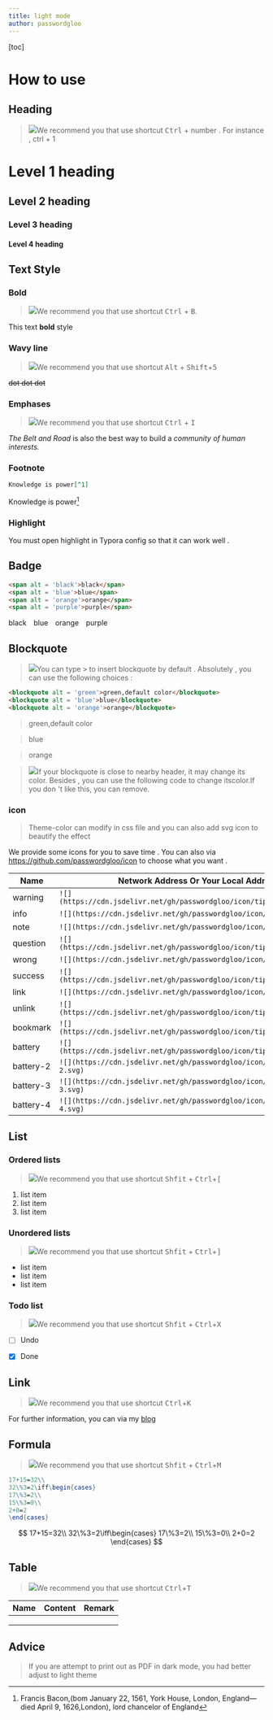 ```yaml
---
title: light mode
author: passwordgloo
---
```


[toc]

<!--This is commet , don't delete it-->

# How to use

## Heading

> ![](https://cdn.jsdelivr.net/gh/passwordgloo/icon/tip/20/info.svg)We recommend you that use shortcut <kbd>Ctrl</kbd> + number . For instance , ctrl + 1

# Level 1 heading

## Level 2 heading

### Level 3 heading

#### Level 4 heading

## Text Style

### Bold

> ![](https://cdn.jsdelivr.net/gh/passwordgloo/icon/tip/20/info.svg)We recommend you that use shortcut <kbd>Ctrl</kbd> + <kbd>B</kbd>.

This text **bold** style

### Wavy line

> ![](https://cdn.jsdelivr.net/gh/passwordgloo/icon/tip/20/info.svg)We recommend you that use shortcut <kbd>Alt</kbd> + <kbd>Shift</kbd>+<kbd>5</kbd>

~~dot dot dot~~

### Emphases

> ![](https://cdn.jsdelivr.net/gh/passwordgloo/icon/tip/20/info.svg)We recommend you that use shortcut <kbd>Ctrl</kbd> + <kbd>I</kbd>

*The Belt and Road* is also the best way to build a *community of human interests.*

### Footnote

```markdown
Knowledge is power[^1]
```

Knowledge is power[^1]

### Highlight

You must open highlight in Typora config so that it can work well . 

## Badge

```html
<span alt = 'black'>black</span>
<span alt = 'blue'>blue</span>
<span alt = 'orange'>orange</span>
<span alt = 'purple'>purple</span>
```

<span alt='black'>black</span>&emsp;<span alt='blue'>blue</span>&emsp;<span alt='orange'>orange</span>&emsp;<span alt='purple'>purple</span>

## Blockquote

> ![](https://cdn.jsdelivr.net/gh/passwordgloo/icon/tip/20/info.svg)You can type <kbd>></kbd> to insert blockquote by default . Absolutely , you can use the following choices :

```html
<blockquote alt = 'green'>green,default color</blockquote>
<blockquote alt = 'blue'>blue</blockquote>
<blockquote alt = 'orange'>orange</blockquote>
```

<blockquote alt = 'green'>green,default color</blockquote>
<blockquote alt = 'blue'>blue</blockquote>
<blockquote alt = 'orange'>orange</blockquote>

> ![](https://cdn.jsdelivr.net/gh/passwordgloo/icon/tip/20/warning.svg)If your blockquote is close to nearby header, it may change its color. Besides , you can use the following code to change itscolor.lf you don 't like this, you can remove.

### icon

> Theme-color can modify in css file and you can also add svg icon to beautify the effect

We provide some icons for you to save time . You can also via https://github.com/passwordgloo/icon to choose what you want .

| Name      | Network Address Or Your Local Address                        | Effect                                                       |
| --------- | ------------------------------------------------------------ | ------------------------------------------------------------ |
| warning   | `![](https://cdn.jsdelivr.net/gh/passwordgloo/icon/tip/20/warning.svg)` | ![](https://cdn.jsdelivr.net/gh/passwordgloo/icon/tip/20/warning.svg) |
| info      | `![](https://cdn.jsdelivr.net/gh/passwordgloo/icon/tip/20/info.svg)` | ![](https://cdn.jsdelivr.net/gh/passwordgloo/icon/tip/20/info.svg) |
| note      | `![](https://cdn.jsdelivr.net/gh/passwordgloo/icon/tip/20/note.svg)` | ![](https://cdn.jsdelivr.net/gh/passwordgloo/icon/tip/20/note.svg) |
| question  | `![](https://cdn.jsdelivr.net/gh/passwordgloo/icon/tip/20/question.svg)` | ![](https://cdn.jsdelivr.net/gh/passwordgloo/icon/tip/20/question.svg) |
| wrong     | `![](https://cdn.jsdelivr.net/gh/passwordgloo/icon/tip/20/wrong.svg)` | ![](https://cdn.jsdelivr.net/gh/passwordgloo/icon/tip/20/wrong.svg) |
| success   | `![](https://cdn.jsdelivr.net/gh/passwordgloo/icon/tip/20/success.svg)` | ![](https://cdn.jsdelivr.net/gh/passwordgloo/icon/tip/20/success.svg) |
| link      | `![](https://cdn.jsdelivr.net/gh/passwordgloo/icon/tip/20/link.svg)` | ![](https://cdn.jsdelivr.net/gh/passwordgloo/icon/tip/20/link.svg) |
| unlink    | `![](https://cdn.jsdelivr.net/gh/passwordgloo/icon/tip/20/unlink.svg)` | ![](https://cdn.jsdelivr.net/gh/passwordgloo/icon/tip/20/unlink.svg) |
| bookmark  | `![](https://cdn.jsdelivr.net/gh/passwordgloo/icon/tip/20/bookmark.svg)` | ![](https://cdn.jsdelivr.net/gh/passwordgloo/icon/tip/20/bookmark.svg) |
| battery   | `![](https://cdn.jsdelivr.net/gh/passwordgloo/icon/tip/20/battery.svg)` | ![](https://cdn.jsdelivr.net/gh/passwordgloo/icon/tip/20/battery.svg) |
| battery-2 | `![](https://cdn.jsdelivr.net/gh/passwordgloo/icon/tip/20/battery-2.svg)` | ![](https://cdn.jsdelivr.net/gh/passwordgloo/icon/tip/20/battery-2.svg) |
| battery-3 | `![](https://cdn.jsdelivr.net/gh/passwordgloo/icon/tip/20/battery-3.svg)` | ![](https://cdn.jsdelivr.net/gh/passwordgloo/icon/tip/20/battery-3.svg) |
| battery-4 | `![](https://cdn.jsdelivr.net/gh/passwordgloo/icon/tip/20/battery-4.svg)` | ![](https://cdn.jsdelivr.net/gh/passwordgloo/icon/tip/20/battery-4.svg) |

## List

### Ordered lists

> ![](https://cdn.jsdelivr.net/gh/passwordgloo/icon/tip/20/info.svg)We recommend you that use shortcut <kbd>Shfit</kbd> + <kbd>Ctrl</kbd>+<kbd>[</kbd>

1. list item
2. list item
3. list item

### Unordered lists

> ![](https://cdn.jsdelivr.net/gh/passwordgloo/icon/tip/20/info.svg)We recommend you that use shortcut <kbd>Shfit</kbd> + <kbd>Ctrl</kbd>+<kbd>]</kbd>

- list item
- list item
- list item

### Todo list

> ![](https://cdn.jsdelivr.net/gh/passwordgloo/icon/tip/20/info.svg)We recommend you that use shortcut <kbd>Shfit</kbd> + <kbd>Ctrl</kbd>+<kbd>X</kbd>

- [ ] Undo

- [x] Done

## Link

> ![](https://cdn.jsdelivr.net/gh/passwordgloo/icon/tip/20/info.svg)We recommend you that use shortcut <kbd>Ctrl</kbd>+<kbd>K</kbd>

For further information, you can via my [blog](https://iglooblog.top)

## Formula

> ![](https://cdn.jsdelivr.net/gh/passwordgloo/icon/tip/20/info.svg)We recommend you that use shortcut <kbd>Shfit</kbd> + <kbd>Ctrl</kbd>+<kbd>M</kbd>

```mathematica
17+15=32\\
32\%3=2\iff\begin{cases}
17\%3=2\\
15\%3=0\\
2+0=2
\end{cases}
```


$$
17+15=32\\
32\%3=2\iff\begin{cases}
17\%3=2\\
15\%3=0\\
2+0=2
\end{cases}
$$

## Table

>![](https://cdn.jsdelivr.net/gh/passwordgloo/icon/tip/20/info.svg)We recommend you that use shortcut  <kbd>Ctrl</kbd>+<kbd>T</kbd>

| Name | Content | Remark |
| ---- | ------- | ------ |
|      |         |        |
|      |         |        |
|      |         |        |

## Advice

> If you are attempt to print out as PDF in dark mode, you had better adjust to light theme

[^1]:Francis Bacon,(bom January 22, 1561, York House, London, England—died April 9, 1626,London), lord chancelor of England
